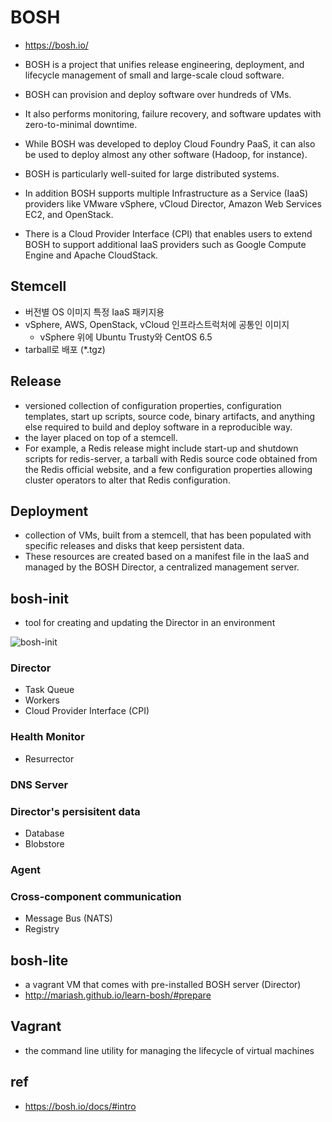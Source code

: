 # BOSH
- https://bosh.io/
- BOSH is a project that unifies release engineering, deployment, and lifecycle management of small and large-scale cloud software.
- BOSH can provision and deploy software over hundreds of VMs.
- It also performs monitoring, failure recovery, and software updates with zero-to-minimal downtime.

- While BOSH was developed to deploy Cloud Foundry PaaS, it can also be used to deploy almost any other software (Hadoop, for instance).
- BOSH is particularly well-suited for large distributed systems.
- In addition BOSH supports multiple Infrastructure as a Service (IaaS) providers like VMware vSphere, vCloud Director, Amazon Web Services EC2, and OpenStack.
- There is a Cloud Provider Interface (CPI) that enables users to extend BOSH to support additional IaaS providers such as Google Compute Engine and Apache CloudStack.

## Stemcell
- 버전별 OS 이미지 특정 IaaS 패키지용
- vSphere, AWS, OpenStack, vCloud 인프라스트럭처에 공통인 이미지
  -  vSphere 위에 Ubuntu Trusty와 CentOS 6.5
- tarball로 배포 (*.tgz)

## Release
- versioned collection of configuration properties, configuration templates, start up scripts, source code, binary artifacts, and anything else required to build and deploy software in a reproducible way.
- the layer placed on top of a stemcell.
- For example, a Redis release might include start-up and shutdown scripts for redis-server, a tarball with Redis source code obtained from the Redis official website, and a few configuration properties allowing cluster operators to alter that Redis configuration.

## Deployment
- collection of VMs, built from a stemcell, that has been populated with specific releases and disks that keep persistent data.
- These resources are created based on a manifest file in the IaaS and managed by the BOSH Director, a centralized management server.

## bosh-init
- tool for creating and updating the Director in an environment
<img src="http://bosh.io/docs/images/bosh-architecture.webp" alt="bosh-init">

### Director
- Task Queue
- Workers
- Cloud Provider Interface (CPI)

### Health Monitor
- Resurrector

### DNS Server

### Director's persisitent data
- Database
- Blobstore

### Agent

### Cross-component communication
- Message Bus (NATS)
- Registry

## bosh-lite
- a vagrant VM that comes with pre-installed BOSH server (Director)
- http://mariash.github.io/learn-bosh/#prepare

## Vagrant
- the command line utility for managing the lifecycle of virtual machines

## ref
- https://bosh.io/docs/#intro
